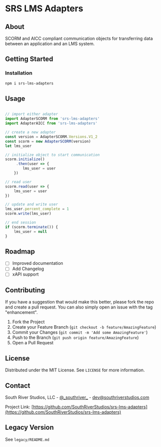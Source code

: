# SRS LMS Adapters

## About

SCORM and AICC compliant communication objects for transferring data between an application and an LMS system.

## Getting Started

### Installation

```sh
npm i srs-lms-adapters
```

## Usage

```javascript

// import either adapter
import AdapterSCORM from 'srs-lms-adapters'
import AdapterAICC from 'srs-lms-adapters'

// create a new adapter
const version = AdapterSCORM.Versions.V1_2
const scorm = new AdapterSCORM(version)
let lms_user

// initialize object to start communication
scorm.initialize()
     .then(user => {
        lms_user = user
    })

// read user
scorm.read(user => {
    lms_user = user
})

// update and write user
lms_user.percent_complete = 1
scorm.write(lms_user)

// end session
if (scorm.terminate()) {
    lms_user = null
}

```

## Roadmap

- [ ] Improved documentation
- [ ] Add Changelog
- [ ] xAPI support

## Contributing

If you have a suggestion that would make this better, please fork the repo and create a pull request. You can also simply open an issue with the tag "enhancement".

1. Fork the Project
2. Create your Feature Branch (`git checkout -b feature/AmazingFeature`)
3. Commit your Changes (`git commit -m 'Add some AmazingFeature'`)
4. Push to the Branch (`git push origin feature/AmazingFeature`)
5. Open a Pull Request

## License

Distributed under the MIT License. See `LICENSE` for more information.

## Contact

South River Studios, LLC - [@\_southriver\_](https://twitter.com/_southriver_) - dev@southriverstudios.com

Project Link: [https://github.com/SouthRiverStudios/srs-lms-adapters](https://github.com/SouthRiverStudios/srs-lms-adapters)


## Legacy Version

See `legacy/README.md`